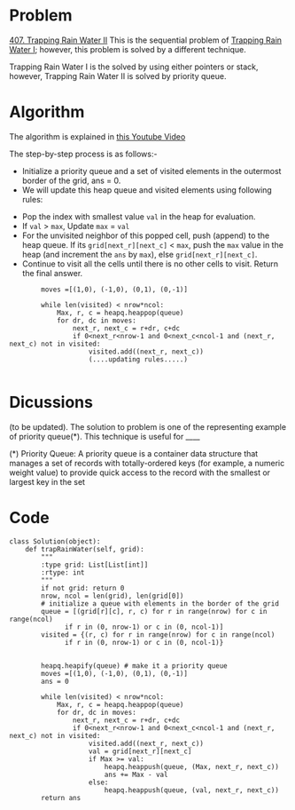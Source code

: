 # Problem
[407. Trapping Rain Water II](https://leetcode.com/problems/trapping-rain-water-ii/)
This is the sequential problem of [Trapping Rain Water I](https://leetcode.com/problems/trapping-rain-water/); however, this problem is solved by a different technique.

Trapping Rain Water I is the solved by using either pointers or stack, however, Trapping Rain Water II is solved by priority queue. 

# Algorithm
The algorithm is explained in [this Youtube Video](https://www.youtube.com/watch?v=cJayBq38VYw)

The step-by-step process is as follows:-
* Initialize a priority queue and a set of visited elements in the outermost border of the grid, ans = 0.
* We will update this heap queue and visited elements using following rules:
- Pop the index with smallest value `val` in the heap for evaluation. 
- If `val` > `max`, Update `max` = `val`
- For the unvisited neighbor of this popped cell, push (append) to the heap queue. If its `grid[next_r][next_c]` < `max`, push the `max` value in the heap (and increment the `ans` by `max`), else  `grid[next_r][next_c]`.
- Continue to visit all the cells until there is no other cells to visit. Return the final answer.

```
        moves =[(1,0), (-1,0), (0,1), (0,-1)]
        
        while len(visited) < nrow*ncol:
            Max, r, c = heapq.heappop(queue)
            for dr, dc in moves:
                next_r, next_c = r+dr, c+dc
                if 0<next_r<nrow-1 and 0<next_c<ncol-1 and (next_r, next_c) not in visited: 
                    visited.add((next_r, next_c))
                    (....updating rules.....)
          
```

# Dicussions
(to be updated). 
The solution to problem is one of the representing example of priority queue(*). This technique is useful for ____

(*) Priority Queue: A priority queue is a container data structure that manages a set of records with totally-ordered keys (for example, a numeric weight value) to provide quick access to the record with the smallest or largest key in the set

# Code

```
class Solution(object):
    def trapRainWater(self, grid):
        """
        :type grid: List[List[int]]
        :rtype: int
        """
        if not grid: return 0
        nrow, ncol = len(grid), len(grid[0])
        # initialize a queue with elements in the border of the grid
        queue = [(grid[r][c], r, c) for r in range(nrow) for c in range(ncol) 
              if r in (0, nrow-1) or c in (0, ncol-1)]
        visited = {(r, c) for r in range(nrow) for c in range(ncol) 
              if r in (0, nrow-1) or c in (0, ncol-1)}
        
        
        heapq.heapify(queue) # make it a priority queue
        moves =[(1,0), (-1,0), (0,1), (0,-1)]
        ans = 0
        
        while len(visited) < nrow*ncol:
            Max, r, c = heapq.heappop(queue)
            for dr, dc in moves:
                next_r, next_c = r+dr, c+dc
                if 0<next_r<nrow-1 and 0<next_c<ncol-1 and (next_r, next_c) not in visited: 
                    visited.add((next_r, next_c))
                    val = grid[next_r][next_c]
                    if Max >= val:
                        heapq.heappush(queue, (Max, next_r, next_c))
                        ans += Max - val
                    else:
                        heapq.heappush(queue, (val, next_r, next_c))
        return ans
```
